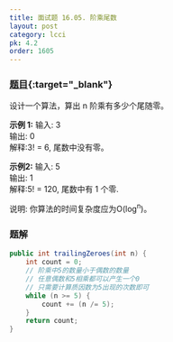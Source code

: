 ```yaml
---
title: 面试题 16.05. 阶乘尾数
layout: post
category: lcci
pk: 4.2
order: 1605
---
```


### [题目](https://leetcode-cn.com/factorial-zeros-lcci/){:target="_blank"}

设计一个算法，算出 n 阶乘有多少个尾随零。

**示例 1:**
输入: 3  
输出: 0  
解释:3! = 6, 尾数中没有零。

**示例2:**
输入: 5  
输出: 1  
解释:5! = 120, 尾数中有 1 个零.

说明: 你算法的时间复杂度应为O(log<sup>n</sup>)。

### 题解

```java
public int trailingZeroes(int n) {
    int count = 0;
    // 阶乘中5的数量小于偶数的数量
    // 任意偶数和5相乘都可以产生一个0
    // 只需要计算质因数为5出现的次数即可
    while (n >= 5) {
        count += (n /= 5);
    }
    return count;
}
```